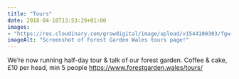 ```yaml
---
title: "Tours"
date: 2018-04-10T13:53:29+01:00
images: 
- "https://res.cloudinary.com/growdigital/image/upload/v1544109303/fgw-tours-40650832604.jpg"
imageAlt: "Screenshot of Forest Garden Wales tours page!"
---
```


We’re now running half-day tour & talk of our forest garden. Coffee & cake, £10 per head, min 5 people https://www.forestgarden.wales/tours/
